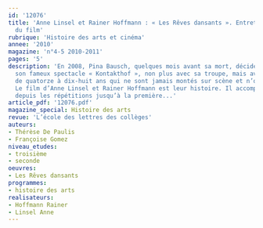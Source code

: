 ```yaml
---
id: '12076'
title: 'Anne Linsel et Rainer Hoffmann : « Les Rêves dansants ». Entretien avec l’équipe
  du film'
rubrique: 'Histoire des arts et cinéma'
annee: '2010'
magazine: 'n°4-5 2010-2011'
pages: '5'
description: 'En 2008, Pina Bausch, quelques mois avant sa mort, décide de reprendre
  son fameux spectacle « Kontakthof », non plus avec sa troupe, mais avec des adolescents
  de quatorze à dix-huit ans qui ne sont jamais montés sur scène et n’ont jamais dansé.
  Le film d’Anne Linsel et Rainer Hoffmann est leur histoire. Il accompagne le processus
  depuis les répétitions jusqu’à la première...'
article_pdf: '12076.pdf'
magazine_special: Histoire des arts
revue: 'L’école des lettres des collèges'
auteurs:
- Thérèse De Paulis
- Françoise Gomez
niveau_etudes:
- troisième
- seconde
oeuvres:
- Les Rêves dansants
programmes:
- histoire des arts
realisateurs:
- Hoffmann Rainer
- Linsel Anne
---
```

